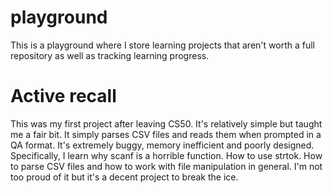 # playground
This is a playground where I store learning projects that aren't worth a full repository as well as tracking learning progress.
# Active recall
This was my first project after leaving CS50. It's relatively simple but taught me a fair bit. It simply parses CSV files and reads them when prompted in a QA format. It's extremely buggy, memory inefficient and poorly designed. Specifically, I learn why scanf is a horrible function. How to use strtok. How to parse CSV files and how to work with file manipulation in general. I'm not too proud of it but it's a decent project to break the ice.
